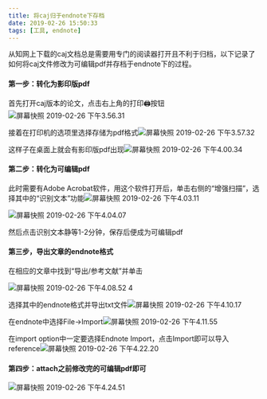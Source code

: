 ```yaml
---
title: 将caj归于endnote下存档
date: 2019-02-26 15:50:33
tags: [工具, endnote]
---
```


从知网上下载的caj文档总是需要用专门的阅读器打开且不利于归档，以下记录了如何将caj文件修改为可编辑pdf并存档于endnote下的过程。

<!--more-->

#### 第一步：转化为影印版pdf

首先打开caj版本的论文，点击右上角的打印🖨️按钮![屏幕快照 2019-02-26 下午3.56.31](https://ws4.sinaimg.cn/large/006tKfTcly1g0jvqyfze7j31um04mafl.jpg)

接着在打印机的选项里选择存储为pdf格式![屏幕快照 2019-02-26 下午3.57.32](https://ws3.sinaimg.cn/large/006tKfTcly1g0jvu561rnj30ns14ik7z.jpg)

这样子在桌面上就会有影印版pdf出现![屏幕快照 2019-02-26 下午4.00.34](https://ws3.sinaimg.cn/large/006tKfTcly1g0jvvhg6wmj308g078dih.jpg)

#### 第二步：转化为可编辑pdf

此时需要有Adobe Acrobat软件，用这个软件打开后，单击右侧的“增强扫描”，选择其中的“识别文本”功能![屏幕快照 2019-02-26 下午4.03.11](https://ws4.sinaimg.cn/large/006tKfTcly1g0jvy7arrwj31490u046k.jpg)

![屏幕快照 2019-02-26 下午4.04.07](https://ws4.sinaimg.cn/large/006tKfTcly1g0jvyq3459j31ic0tuq82.jpg)

然后点击识别文本静等1-2分钟，保存后便成为可编辑pdf

#### 第三步，导出文章的endnote格式

在相应的文章中找到“导出/参考文献”并单击

![屏幕快照 2019-02-26 下午4.08.52 4](https://ws4.sinaimg.cn/large/006tKfTcly1g0jw4581ooj31l40cagps.jpg)

选择其中的endnote格式并导出txt文件![屏幕快照 2019-02-26 下午4.10.17](https://ws1.sinaimg.cn/large/006tKfTcly1g0jw5xfch5j31v20r0k0m.jpg)

在endnote中选择File->Import![屏幕快照 2019-02-26 下午4.11.55](https://ws3.sinaimg.cn/large/006tKfTcly1g0jw7ch78gj317k0l2x41.jpg)

在import option中一定要选择Endnote Import，点击Import即可以导入reference![屏幕快照 2019-02-26 下午4.22.20](https://ws1.sinaimg.cn/large/006tKfTcly1g0jwhz16lvj318g0rknks.jpg)

#### 第四步：attach之前修改完的可编辑pdf即可

![屏幕快照 2019-02-26 下午4.24.51](https://ws1.sinaimg.cn/large/006tKfTcly1g0jwkabkdoj313e0u07e5.jpg)